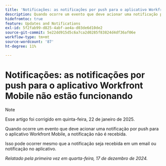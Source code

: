 ```yaml
---
title: 'Notificações: as notificações por push para o aplicativo Workfront Mobile não estão funcionando'
description: Quando ocorre um evento que deve acionar uma notificação por push para o aplicativo Workfront Mobile, a notificação não é recebida.
hidefromtoc: true
feature: Updates and Notifications
exl-id: 5f2fab99-d825-4abf-ae4a-d03de6d10de2
source-git-commit: 5e22dd915d5c6a7ca2d0285f83824d4df36af06e
workflow-type: tm+mt
source-wordcount: '87'
ht-degree: 11%

---
```


# Notificações: as notificações por push para o aplicativo Workfront Mobile não estão funcionando

>[!NOTE]
>
>Esse artigo foi corrigido em quinta-feira, 22 de janeiro de 2025.

Quando ocorre um evento que deve acionar uma notificação por push para o aplicativo Workfront Mobile, a notificação não é recebida.

Isso pode ocorrer mesmo que a notificação seja recebida em um email ou notificação no aplicativo.

_Relatado pela primeira vez em quarta-feira, 17 de dezembro de 2024._
